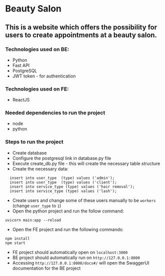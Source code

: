 # Beauty Salon

## This is a website which offers the possibility for users to create appointments at a beauty salon.

### Technologies used on BE:
 - Python
 - Fast API
 - PostgreSQL
 - JWT token - for authentication

### Technologies used on FE:
 - ReactJS


### Needed dependencies to run the project
 - node
 - python


### Steps to run the project
 - Create database
 - Configure the postgresql link in database.py file
 - Execute create_db.py file - this will create the necessary table structure
 - Create the necessary data:
 ```
   insert into user_type  (type) values ('admin');
   insert into user_type  (type) values ('client'); 
   insert into service_type (type) values ('hair removal');
   insert into service_type (type) values ('lash');
 ```
 - Create users and change some of these users manually to be ```workers``` (change ```user_type``` to ```1```)
 - Open the python project and run the follow command: 
 ```
 uvicorn main:app --reload
 ```
 - Open the FE project and run the following commands:
 ```
 npm install
 npm start
 ```
 - FE project should automatically open on ```localhost:3000```
 - BE project should automatically run on ```http://127.0.0.1:8000```
 - Accessing ```http://127.0.0.1:8000/docs#/``` will open the SwaggerUI documentation for the BE project

